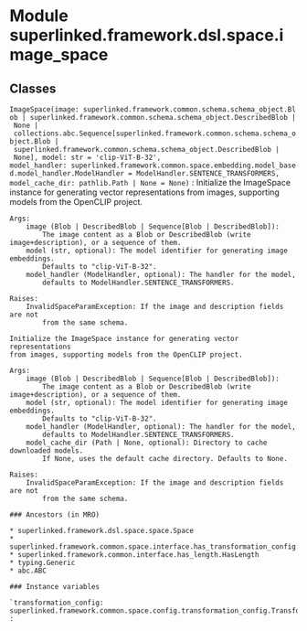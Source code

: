 Module superlinked.framework.dsl.space.image_space
==================================================

Classes
-------

`ImageSpace(image: superlinked.framework.common.schema.schema_object.Blob | superlinked.framework.common.schema.schema_object.DescribedBlob | None | collections.abc.Sequence[superlinked.framework.common.schema.schema_object.Blob | superlinked.framework.common.schema.schema_object.DescribedBlob | None], model: str = 'clip-ViT-B-32', model_handler: superlinked.framework.common.space.embedding.model_based.model_handler.ModelHandler = ModelHandler.SENTENCE_TRANSFORMERS, model_cache_dir: pathlib.Path | None = None)`
:   Initialize the ImageSpace instance for generating vector representations
    from images, supporting models from the OpenCLIP project.
    
    Args:
        image (Blob | DescribedBlob | Sequence[Blob | DescribedBlob]):
            The image content as a Blob or DescribedBlob (write image+description), or a sequence of them.
        model (str, optional): The model identifier for generating image embeddings.
            Defaults to "clip-ViT-B-32".
        model_handler (ModelHandler, optional): The handler for the model,
            defaults to ModelHandler.SENTENCE_TRANSFORMERS.
    
    Raises:
        InvalidSpaceParamException: If the image and description fields are not
            from the same schema.
    
    Initialize the ImageSpace instance for generating vector representations
    from images, supporting models from the OpenCLIP project.
    
    Args:
        image (Blob | DescribedBlob | Sequence[Blob | DescribedBlob]):
            The image content as a Blob or DescribedBlob (write image+description), or a sequence of them.
        model (str, optional): The model identifier for generating image embeddings.
            Defaults to "clip-ViT-B-32".
        model_handler (ModelHandler, optional): The handler for the model,
            defaults to ModelHandler.SENTENCE_TRANSFORMERS.
        model_cache_dir (Path | None, optional): Directory to cache downloaded models.
            If None, uses the default cache directory. Defaults to None.
    
    Raises:
        InvalidSpaceParamException: If the image and description fields are not
            from the same schema.

    ### Ancestors (in MRO)

    * superlinked.framework.dsl.space.space.Space
    * superlinked.framework.common.space.interface.has_transformation_config.HasTransformationConfig
    * superlinked.framework.common.interface.has_length.HasLength
    * typing.Generic
    * abc.ABC

    ### Instance variables

    `transformation_config: superlinked.framework.common.space.config.transformation_config.TransformationConfig[superlinked.framework.common.data_types.Vector, superlinked.framework.common.schema.image_data.ImageData]`
    :